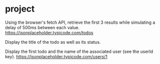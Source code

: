 # project
Using the browser's fetch API, retrieve the first 3 results while simulating a delay of 500ms between each value.
https://jsonplaceholder.typicode.com/todos

Display the title of the todo as well as its status.

Display the first todo and the name of the associated user (see the userId key).
https://jsonplaceholder.typicode.com/users/1
